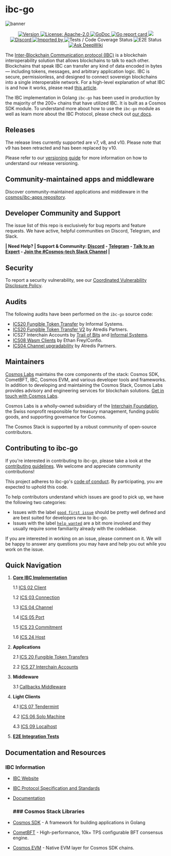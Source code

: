 <div align="left">
  <h1>ibc-go</h1>
</div>

![banner](docs/static/img/IBC-go-cover.svg)

<div align="center">
  <a href="https://github.com/cosmos/ibc-go/releases/latest">
    <img alt="Version" src="https://img.shields.io/github/tag/cosmos/ibc-go.svg" />
  </a>
  <a href="https://github.com/cosmos/ibc-go/blob/main/LICENSE">
    <img alt="License: Apache-2.0" src="https://img.shields.io/github/license/cosmos/ibc-go.svg" />
  </a>
  <a href="https://pkg.go.dev/github.com/cosmos/ibc-go?tab=doc">
    <img alt="GoDoc" src="https://godoc.org/github.com/cosmos/ibc-go?status.svg" />
  </a>
  <a href="https://goreportcard.com/report/github.com/cosmos/ibc-go">
    <img alt="Go report card" src="https://goreportcard.com/badge/github.com/cosmos/ibc-go" />
  </a>
  <a href="https://codecov.io/gh/cosmos/ibc-go" > 
    <img src="https://codecov.io/gh/cosmos/ibc-go/graph/badge.svg?token=bvveHATeIn"/> 
  </a>
</div>
<div align="center">
  <a href="https://discord.com/invite/interchain">
    <img alt="Discord" src="https://img.shields.io/discord/669268347736686612.svg" />
  </a>
  <a href="https://sourcegraph.com/github.com/cosmos/ibc-go?badge">
    <img alt="Imported by" src="https://sourcegraph.com/github.com/cosmos/ibc-go/-/badge.svg" />
  </a>
    <img alt="Tests / Code Coverage Status" src="https://github.com/cosmos/ibc-go/workflows/Tests%20/%20Code%20Coverage/badge.svg" />
    <img alt="E2E Status" src="https://github.com/cosmos/ibc-go/workflows/Tests%20/%20E2E/badge.svg" />
  <a href="https://deepwiki.com/cosmos/ibc-go"><img src="https://deepwiki.com/badge.svg" alt="Ask DeepWiki"></a>
</div>

The [Inter-Blockchain Communication protocol (IBC)](https://ibcprotocol.dev/) is a blockchain interoperability solution that allows blockchains to talk to each other. Blockchains that speak IBC can transfer any kind of data encoded in bytes — including tokens, messages, and arbitrary application logic. IBC is secure, permissionless, and designed to connect sovereign blockchains into a single interoperable network. For a high-level explanation of what IBC is and how it works, please read [this article](https://ibcprotocol.dev/how-ibc-works).

The IBC implementation in Golang `ibc-go` has been used in production by the majority of the 200+ chains that have utilized IBC. It is built as a Cosmos SDK module. To understand more about how to use the `ibc-go` module as well as learn more about the IBC Protocol, please check out [our docs](./docs/docs/01-ibc/01-overview.md).

## Releases

The release lines currently supported are v7, v8, and v10. Please note that v9 has been retracted and has been replaced by v10.

Please refer to our [versioning guide](https://github.com/cosmos/ibc-go/blob/main/RELEASES.md) for more information on how to understand our release versioning.

## Community-maintained apps and middleware

Discover community-maintained applications and middleware in the [cosmos/ibc-apps repository](https://github.com/cosmos/ibc-apps#-bonus-content).

## Developer Community and Support

The issue list of this repo is exclusively for bug reports and feature requests. We have active, helpful communities on Discord, Telegram, and Slack.

**| Need Help? | Support & Community: [Discord](https://discord.com/invite/interchain) - [Telegram](https://t.me/CosmosOG) - [Talk to an Expert](https://cosmos.network/interest-form) - [Join the #Cosmos-tech Slack Channel](https://forms.gle/A8jawLgB8zuL1FN36) |**

## Security

To report a security vulnerability, see our [Coordinated Vulnerability Disclosure Policy](./SECURITY.md).

## Audits

The following audits have been performed on the `ibc-go` source code:

- [ICS20 Fungible Token Transfer](https://github.com/informalsystems/audits/tree/dc8b503727adcbb8e29c3d3a25a9070e0bf1ec87/IBC-GO) by Informal Systems.
- [ICS20 Fungible Token Transfer V2](https://github.com/cosmos/ibc-go/blob/main/docs/audits/20-token-transfer/Atredis%20Partners%20-%20Interchain%20ICS20%20v2%20New%20Features%20Assessment%20-%20Report%20v1.0.pdf) by Atredis Partners.
- ICS27 Interchain Accounts by [Trail of Bits](https://github.com/cosmos/ibc-go/blob/main/docs/audits/27-interchain-accounts/Trail%20of%20Bits%20audit%20-%20Final%20Report.pdf) and [Informal Systems](https://github.com/cosmos/ibc-go/issues/631).
- [ICS08 Wasm Clients](https://github.com/cosmos/ibc-go/blob/main/docs/audits/08-wasm/Ethan%20Frey%20-%20Wasm%20Client%20Review.pdf) by Ethan Frey/Confio.
- [ICS04 Channel upgradability](https://github.com/cosmos/ibc-go/blob/main/docs/audits/04-channel-upgrades/Atredis%20Partners%20-%20Interchain%20Foundation%20IBC-Go%20Channel%20Upgrade%20Feature%20Assessment%20-%20Report%20v1.1.pdf) by Atredis Partners.

## Maintainers
[Cosmos Labs](https://cosmoslabs.io/) maintains the core components of the stack: Cosmos SDK, CometBFT, IBC, Cosmos EVM, and various developer tools and frameworks. In addition to developing and maintaining the Cosmos Stack, Cosmos Labs provides advisory and engineering services for blockchain solutions. [Get in touch with Cosmos Labs](https://www.cosmoslabs.io/contact).

Cosmos Labs is a wholly-owned subsidiary of the [Interchain Foundation](https://interchain.io/), the Swiss nonprofit responsible for treasury management, funding public goods, and supporting governance for Cosmos. 

The Cosmos Stack is supported by a robust community of open-source contributors. 

## Contributing to ibc-go

If you're interested in contributing to ibc-go, please take a look at the [contributing guidelines](./CONTRIBUTING.md). We welcome and appreciate community contributions!

This project adheres to ibc-go's [code of conduct](./CODE_OF_CONDUCT.md). By participating, you are expected to uphold this code.

To help contributors understand which issues are good to pick up, we have the following two categories:

- Issues with the label [`good first issue`](https://github.com/cosmos/ibc-go/issues?q=is%3Aopen+is%3Aissue+label%3A%22good+first+issue%22) should be pretty well defined and are best suited for developers new to ibc-go.
- Issues with the label [`help wanted`](https://github.com/cosmos/ibc-go/issues?q=is%3Aopen+is%3Aissue+label%3A%22help+wanted%22) are a bit more involved and they usually require some familiarity already with the codebase.

If you are interested in working on an issue, please comment on it. We will be happy to answer any questions you may have and help you out while you work on the issue.

## Quick Navigation

1. **[Core IBC Implementation](https://github.com/cosmos/ibc-go/tree/main/modules/core)**

   1.1 [ICS 02 Client](https://github.com/cosmos/ibc-go/tree/main/modules/core/02-client)

   1.2 [ICS 03 Connection](https://github.com/cosmos/ibc-go/tree/main/modules/core/03-connection)

   1.3 [ICS 04 Channel](https://github.com/cosmos/ibc-go/tree/main/modules/core/04-channel)

   1.4 [ICS 05 Port](https://github.com/cosmos/ibc-go/tree/main/modules/core/05-port)

   1.5 [ICS 23 Commitment](https://github.com/cosmos/ibc-go/tree/main/modules/core/23-commitment/types)

   1.6 [ICS 24 Host](https://github.com/cosmos/ibc-go/tree/main/modules/core/24-host)

2. **Applications**

   2.1 [ICS 20 Fungible Token Transfers](https://github.com/cosmos/ibc-go/tree/main/modules/apps/transfer)

   2.2 [ICS 27 Interchain Accounts](https://github.com/cosmos/ibc-go/tree/main/modules/apps/27-interchain-accounts)

3. **Middleware**

    3.1 [Callbacks Middleware](https://github.com/cosmos/ibc-go/tree/main/modules/apps/callbacks)

4. **Light Clients**

   4.1 [ICS 07 Tendermint](https://github.com/cosmos/ibc-go/tree/main/modules/light-clients/07-tendermint)

   4.2 [ICS 06 Solo Machine](https://github.com/cosmos/ibc-go/tree/main/modules/light-clients/06-solomachine)

    4.3 [ICS 09 Localhost](https://github.com/cosmos/ibc-go/tree/main/modules/light-clients/09-localhost)

5. **[E2E Integration Tests](https://github.com/cosmos/ibc-go/tree/main/e2e)**

## Documentation and Resources

### IBC Information
- [IBC Website](https://ibcprotocol.dev/)
- [IBC Protocol Specification and Standards](https://github.com/cosmos/ibc)
- [Documentation](./docs/docs/01-ibc/01-overview.md)

  ### ### Cosmos Stack Libraries

- [Cosmos SDK](http://github.com/cosmos/cosmos-sdk) - A framework for building
  applications in Golang
- [CometBFT](https://github.com/cometbft/cometbft) - High-performance, 10k+ TPS configurable BFT consensus engine.
- [Cosmos EVM](https://github.com/cosmos/evm) - Native EVM layer for Cosmos SDK chains. 
